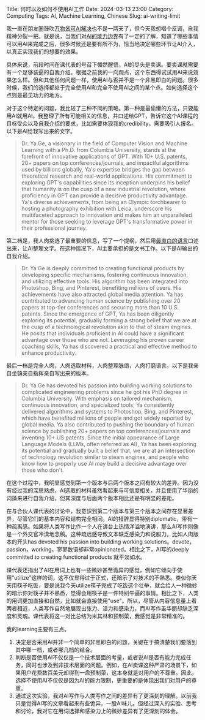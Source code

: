 Title: 何时以及如何不使用AI工作
Date: 2024-03-13 23:00
Category: Computing
Tags: AI, Machine Learning, Chinese
Slug: ai-writing-limit

我一直在朋友圈鼓吹[万物皆可AI解决](/ai-it-impact.html)也不是一两天了，但今天我想唱个反调，自我精神分裂一把。就是说，当我们对[AI的能力边界](/foundation-models.html)有了一定的了解，知道了哪些事情可以用AI来完成之后，很多时候还是要有所不为，恰当地决定哪些环节让AI介入，以真正实现我们的想要的效果。

具体来说，前段时间在课代表的号召下幡然醒悟，AI的尽头是卖课。要卖课就需要有一个足够装逼的自我介绍。根据之前我的一向观点，这个东西得试试用AI来说效果怎么样。但和其他任何问题一样，使用AI与否并不是一个非黑即白的问题。很多时候，我们的选择都处于完全使用AI和完全不使用AI之间的某个点。如何选择这个点则是最见功力的地方。

对于这个特定的问题，我比较了三种不同的策略。第一种是最偷懒的方法，只要能用AI就用AI。我整理了所有可能相关的信息，并口述给GPT，告诉它这个AI课程的目标受众以及自我介绍的要求，比如需要体现我的credibility，需要吸引人报名。以下是AI给我写出来的文字。

> Dr. Ya Ge, a visionary in the field of Computer Vision and Machine Learning with a Ph.D. from Columbia University, stands at the forefront of innovative applications of GPT. With 10+ U.S. patents, 20+ papers on top conferences/journals, and impactful algorithms used by billions globally, Ya's expertise bridges the gap between theoretical research and real-world applications. His commitment to exploring GPT's capabilities since its inception underpins his belief that humanity is on the cusp of a new industrial revolution, where proficiency in GPT can provide a decisive productivity advantage. Ya's diverse achievements, from being an Olympic torchbearer to hosting a photography exhibition with Leica, underscore his multifaceted approach to innovation and makes him an unparalleled mentor for those seeking to leverage GPT's transformative power in their professional journey.

第二档是，我人肉挑选了最重要的信息，写了一个提纲，然后用[最直白的语言](/prompt-engineering-guide.html)口述出来，让AI整理文字。在这种情况下，AI主要承担的是文书工作。以下是AI输出的自我介绍。

> Dr. Ya Ge is deeply committed to creating functional products by developing specific mechanisms, fostering continuous innovation, and utilizing effective tools. His algorithm has been integrated into Photoshop, Bing, and Pinterest, benefiting millions of users. His achievements have also attracted global media attention. Ya has contributed to advancing human science by publishing over 20 papers at top-tier conferences and securing more than 10 U.S. patents. Since the emergence of GPT, Ya has been diligently exploring its potential, gradually forming a strong belief that we are at the cusp of a technological revolution akin to that of steam engines. He posits that individuals proficient in AI could have a significant advantage over those who are not. Leveraging his proven career coaching skills, Ya has discovered a practical and effective method to enhance productivity.

最后一档是完全人肉，人肉选取材料，人肉整理脉络，人肉打磨语言。以下是我亲自坐镇亲自指挥亲自写出来的版本。

> Dr. Ya Ge has devoted his passion into building working solutions to complicated engineering problems since he got his PhD degree in Columbia University. With emphasis on tailored mechanism, continuous innovation, and specialized tools, Ya consistently delivered algorithms and systems to Photoshop, Bing, and Pinterest, which have benefited millions of people and got widely reported by global media. Ya also contributed to pushing the boundary of human science by publishing 20+ papers on top conferences/journals and inventing 10+ US patents. Since the initial appearance of Large Language Models (LLMs, often referred as AI), Ya has been exploring its potential and gradually built a belief that, we are at an intersection of technology revolution similar to steam engines, and people who know how to properly use AI may build a decisive advantage over those who don't. 

在这个过程中，我明显感觉到第一个版本与后两个版本之间有较大的差异。因为没有经过我的深思熟虑，AI选取的材料虽然看起来与可信度相关，并且使用了华丽的词藻来进行自我介绍，但其深度与后面两个版本相比还是有明显的差距。

在与合伙人课代表的讨论中，我意识到第二个版本与第三个版本之间存在显著差异，尽管它们的基本内容和结构完全相同。AI的措辞显得特别diplomatic，带有一种疏离感。如果将人类写作比作一个人在讲台上热情洋溢地演讲，那么AI写作则像是一个外交官冷漠地念稿。这种疏远感导致文本缺乏感染力和说服力。比如人肉版本的开头has devoted his passion into building working solutions。devote，passion，working，寥寥数语却非常opinionated。相比之下，AI写的deeply committed to creating functional products 就平淡如水。

课代表还指出了AI在用词上也有一些微妙甚至诡异的感觉，例如它倾向于使用"utilize"这样的词，这不仅显得过于正式，还暗示了对技术的不熟悉。类似你天天用筷子吃饭，要是说我今天utilize筷子完成了吃饭这个壮举，就会给人一种微妙的暗示你对筷子并不熟悉，觉得会用筷子是一件特别牛逼的事情。相比之下，人类的用词更加直接和自然，比如就会直接使用"use"。所以，尽管从内容信息量上看两者相近，人类写作自然地展现出张力、活力和感染力，而AI写作虽华丽却缺乏深度和灵魂。课代表将这一对比总结为米其林和预制菜，我感觉是非常精准的。

我的learning主要有三点。

1. 决定是否采用AI并非一个简单的非黑即白的问题，关键在于搞清楚我们要落到其中哪一档，或者哪几档的结合。
2. 判断是否使用AI不仅仅是一个技术层面的考量，或者说AI是否有能力完成任务，同时也涉及到非技术层面的问题。例如，在AI卖课这种严肃的场景下，如果用户花费数百美元却得到一盘预制菜，这本身就是对用户的不尊重。因此，选择不使用AI不仅仅是因为AI的能力限制，更重要的是体现出我们对用户的尊重。
3. 通过这次实验，我对AI写作与人类写作之间的差异有了更深刻的理解。以前我只是觉得AI写的文章看起来有些诡异，一股AI味儿。但经过深入的实验、思考和讨论，我对它在用词选择和感染力上的微妙差异有了更深刻的体会。